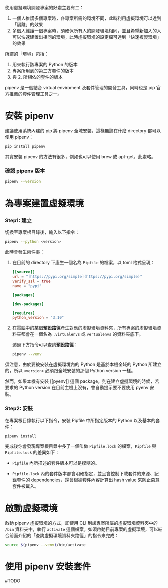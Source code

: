 使用虛擬環境開發專案的好處主要有二：

1. 一個人維護多個專案時，各專案所需的環境不同，此時利用虛擬環境可以達到「隔離」的效果
2. 多個人維護一個專案時，須確保所有人的開發環境相同，並且希望新加入的人可以快速建置出相同的環境，此時虛擬環境的設定檔可達到「快速複製環境」的效果

所謂的「環境」包括：

1.  用來執行該專案的 Python 的版本
2.  專案所用到的第三方套件的版本
3. 與 2. 所相依的套件的版本

pipenv 是一個結合 virtual enviroment 及套件管理的開發工具，同時也是 pip 官方推薦的套件管理工具之一。

# 安裝 pipenv

建議使用系統內建的 pip 將 pipenv 全域安裝，這樣無論在什麼 directory 都可以使用 pipenv：

```bash
pip install pipenv
```

其實安裝 pipenv 的方法有很多，例如也可以使用 brew 或 apt-get，此處略。

### 確認 pipenv 版本

```bash
pipenv --version
```

# 為專案建置虛擬環境

### Step1: 建立

切換至專案根目錄後，輸入以下指令：

```bash
pipenv --python <version>
```

此時會發生兩件事：

1. 在目前的 directory 下產生一個名為 `Pipfile` 的檔案，以 toml 格式呈現：

    ```toml
    [[source]]
    url = "[https://pypi.org/simple](https://pypi.org/simple)"
    verify_ssl = true
    name = "pypi"
    
    [packages]
    
    [dev-packages]
    
    [requires]
    python_version = "3.10"
    ```

2. 在電腦中的某個**預設路徑**產生對應的虛擬環境資料夾，所有專案的虛擬環境資料夾都會在一個名為 `.virtualenvs` 或 `vertualenvs` 的資料夾底下。

    透過下方指令可以查詢**預設路徑**：

    ```bash
    pipenv --venv
    ```

須注意，由於要被安裝在虛擬環境內的 Python 是基於本機全域的 Python 所建立的，所以 `<version>` 必須跟全域安裝的那個 Python version 一樣。

然而，如果本機有安裝 [[pyenv]] 這個 package，則在建立虛擬環境的時候，若要求的 Python version 在目前主機上沒有，會自動提示要不要使用 pyenv 安裝。

### Step2: 安裝

在專案根目錄執行以下指令，安裝 Pipfile 中所指定版本的 Python 以及基本的套件：

```bash
pipenv install
```

完成後你會發現專案根目錄中多了一個叫做 `Pipfile.lock` 的檔案，`Pipfile` 與 `Pipfile.lock` 的差異如下：

-   `Pipfile` 內所描述的套件版本可以是模糊的。

-   `Pipfile.lock` 內的套件版本都會明確指定，並且會控制下載套件的來源、記錄套件的 dependencies，還會根據套件內容計算出 hash value 來防止惡意套件被載入。

# 啟動虛擬環境

啟動 pipenv 虛擬環境的方式，即使用 CLI 到該專案所屬的虛擬環境資料夾中的 `/bin` 資料夾中，執行 `activate` 這個檔案。如須啟動目前專案的虛擬環境，可以結合前面介紹的「查詢虛擬環境資料夾路徑」的指令來完成：

```bash
source $(pipenv --venv)/bin/activate
```

# 使用 pipenv 安裝套件

#TODO
